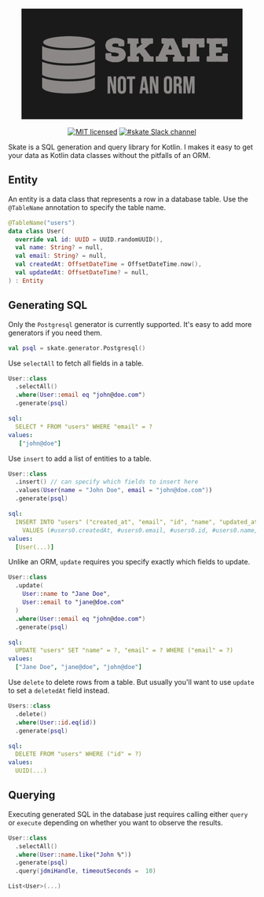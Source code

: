 <p align="center">
  <img src="/docs/skate.png" alt="Skate - Not an ORM" width="450">
</p>

<p align="center">
  <a href="https://github.com/birdrides/mockingbird/blob/master/LICENSE.md"><img src="https://img.shields.io/badge/license-MIT-blue.svg" alt="MIT licensed"></a>
  <a href="https://join.slack.com/t/birdopensource/shared_invite/zt-1wcrxb22t-lPw1jDjlpRAYNuefRV2AGw" rel="nofollow"><img src="https://img.shields.io/badge/slack-%23skate-F55C40.svg" alt="#skate Slack channel"></a>
</p>

Skate is a SQL generation and query library for Kotlin. I makes it easy to get your data as Kotlin data classes without the pitfalls of an ORM.

## Entity

An entity is a data class that represents a row in a database table. Use the `@TableName` annotation to specify the table name.
```kotlin
@TableName("users")
data class User(
  override val id: UUID = UUID.randomUUID(),
  val name: String? = null,
  val email: String? = null,
  val createdAt: OffsetDateTime = OffsetDateTime.now(),
  val updatedAt: OffsetDateTime? = null,
) : Entity

```

## Generating SQL

Only the `Postgresql` generator is currently supported. It's easy to add more generators if you need them.
```kotlin
val psql = skate.generator.Postgresql()
```
Use `selectAll` to fetch all fields in a table.
```kotlin
User::class
  .selectAll()
  .where(User::email eq "john@doe.com")
  .generate(psql)
```
```yaml
sql:
  SELECT * FROM "users" WHERE "email" = ?
values:
   ["john@doe"]
```
Use `insert` to add a list of entities to a table.
```kotlin
User::class
  .insert() // can specify which fields to insert here
  .values(User(name = "John Doe", email = "john@doe.com"))
  .generate(psql)
```
```yaml
sql:
  INSERT INTO "users" ("created_at", "email", "id", "name", "updated_at")
    VALUES (#users0.createdAt, #users0.email, #users0.id, #users0.name, #users0.updatedAt)
values:
  [User(...)]
```
Unlike an ORM, `update` requires you specify exactly which fields to update.
```kotlin
User::class
  .update(
    User::name to "Jane Doe",
    User::email to "jane@doe.com"
  )
  .where(User::email eq "john@doe.com")
  .generate(psql)
```
```yaml
sql:
  UPDATE "users" SET "name" = ?, "email" = ? WHERE ("email" = ?)
values:
  ["Jane Doe", "jane@doe", "john@doe"]
```
Use `delete` to delete rows from a table. But usually you'll want to use `update` to set a `deletedAt` field instead.
```kotlin
Users::class
  .delete()
  .where(User::id.eq(id))
  .generate(psql)
```
```yaml
sql:
  DELETE FROM "users" WHERE ("id" = ?)
values:
  UUID(...)
```

## Querying
Executing generated SQL in the database just requires calling either `query` or `execute` depending on whether you want to observe the results.
```kotlin
User::class
  .selectAll()
  .where(User::name.like("John %"))
  .generate(psql)
  .query(jdmiHandle, timeoutSeconds =  10)
```
```kotlin
List<User>(...)
```
